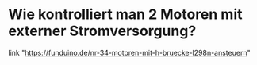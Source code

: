 # Wie kontrolliert man 2 Motoren mit externer Stromversorgung?

link "https://funduino.de/nr-34-motoren-mit-h-bruecke-l298n-ansteuern"
